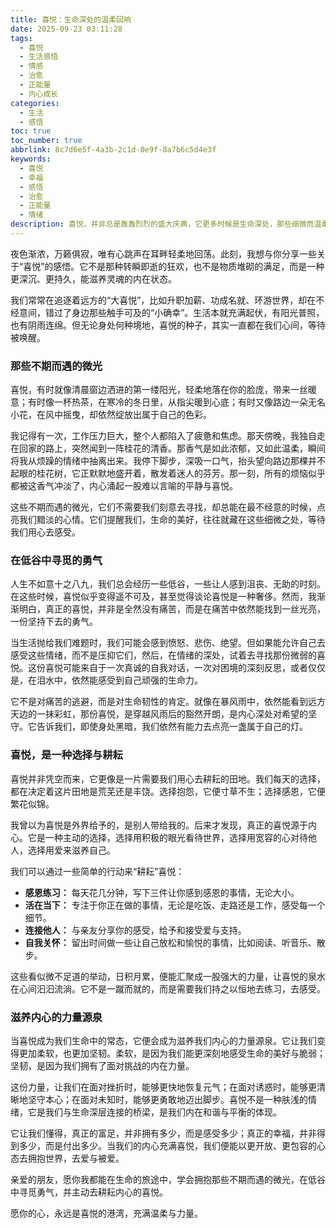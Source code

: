 ```yaml
---
title: 喜悦：生命深处的温柔回响
date: 2025-09-23 03:11:28
tags:
  - 喜悦
  - 生活感悟
  - 情感
  - 治愈
  - 正能量
  - 内心成长
categories:
  - 生活
  - 感悟
toc: true
toc_number: true
abbrlink: 8c7d6e5f-4a3b-2c1d-0e9f-8a7b6c5d4e3f
keywords:
  - 喜悦
  - 幸福
  - 感悟
  - 治愈
  - 正能量
  - 情绪
description: 喜悦，并非总是轰轰烈烈的盛大庆典，它更多时候是生命深处，那些细微而温柔的回响。在忙碌与喧嚣中，我们常常忽略了它，以为它遥不可及。然而，真正的喜悦，就藏匿在日常的缝隙里，等待我们用心去发现，去感受。它不是一种外在的给予，而是一种内在的觉醒与选择。今天，让我们一起放慢脚步，聆听心底那份关于喜悦的温柔絮语，重新找回滋养我们灵魂的微光。
---
```


夜色渐浓，万籁俱寂，唯有心跳声在耳畔轻柔地回荡。此刻，我想与你分享一些关于“喜悦”的感悟。它不是那种转瞬即逝的狂欢，也不是物质堆砌的满足，而是一种更深沉、更持久，能滋养灵魂的内在状态。

我们常常在追逐着远方的“大喜悦”，比如升职加薪、功成名就、环游世界，却在不经意间，错过了身边那些触手可及的“小确幸”。生活本就充满起伏，有阳光普照，也有阴雨连绵。但无论身处何种境地，喜悦的种子，其实一直都在我们心间，等待被唤醒。

### 那些不期而遇的微光

喜悦，有时就像清晨窗边洒进的第一缕阳光，轻柔地落在你的脸庞，带来一丝暖意；有时像一杯热茶，在寒冷的冬日里，从指尖暖到心底；有时又像路边一朵无名小花，在风中摇曳，却依然绽放出属于自己的色彩。

我记得有一次，工作压力巨大，整个人都陷入了疲惫和焦虑。那天傍晚，我独自走在回家的路上，突然闻到一阵桂花的清香。那香气是如此浓郁，又如此温柔，瞬间将我从烦躁的情绪中抽离出来。我停下脚步，深吸一口气，抬头望向路边那棵并不起眼的桂花树，它正默默地盛开着，散发着迷人的芬芳。那一刻，所有的烦恼似乎都被这香气冲淡了，内心涌起一股难以言喻的平静与喜悦。

这些不期而遇的微光，它们不需要我们刻意去寻找，却总能在最不经意的时候，点亮我们黯淡的心情。它们提醒我们，生命的美好，往往就藏在这些细微之处，等待我们用心去感受。

### 在低谷中寻觅的勇气

人生不如意十之八九，我们总会经历一些低谷，一些让人感到沮丧、无助的时刻。在这些时候，喜悦似乎变得遥不可及，甚至觉得谈论喜悦是一种奢侈。然而，我渐渐明白，真正的喜悦，并非是全然没有痛苦，而是在痛苦中依然能找到一丝光亮，一份坚持下去的勇气。

当生活抛给我们难题时，我们可能会感到愤怒、悲伤、绝望。但如果能允许自己去感受这些情绪，而不是压抑它们，然后，在情绪的深处，试着去寻找那份微弱的喜悦。这份喜悦可能来自于一次真诚的自我对话，一次对困境的深刻反思，或者仅仅是，在泪水中，依然能感受到自己顽强的生命力。

它不是对痛苦的逃避，而是对生命韧性的肯定。就像在暴风雨中，依然能看到远方天边的一抹彩虹，那份喜悦，是穿越风雨后的豁然开朗，是内心深处对希望的坚守。它告诉我们，即使身处黑暗，我们依然有能力去点亮一盏属于自己的灯。

### 喜悦，是一种选择与耕耘

喜悦并非凭空而来，它更像是一片需要我们用心去耕耘的田地。我们每天的选择，都在决定着这片田地是荒芜还是丰饶。选择抱怨，它便寸草不生；选择感恩，它便繁花似锦。

我曾以为喜悦是外界给予的，是别人带给我的。后来才发现，真正的喜悦源于内心。它是一种主动的选择，选择用积极的眼光看待世界，选择用宽容的心对待他人，选择用爱来滋养自己。

我们可以通过一些简单的行动来“耕耘”喜悦：
*   **感恩练习：** 每天花几分钟，写下三件让你感到感恩的事情，无论大小。
*   **活在当下：** 专注于你正在做的事情，无论是吃饭、走路还是工作，感受每一个细节。
*   **连接他人：** 与亲友分享你的感受，给予和接受爱与支持。
*   **自我关怀：** 留出时间做一些让自己放松和愉悦的事情，比如阅读、听音乐、散步。

这些看似微不足道的举动，日积月累，便能汇聚成一股强大的力量，让喜悦的泉水在心间汩汩流淌。它不是一蹴而就的，而是需要我们持之以恒地去练习，去感受。

### 滋养内心的力量源泉

当喜悦成为我们生命中的常态，它便会成为滋养我们内心的力量源泉。它让我们变得更加柔软，也更加坚韧。柔软，是因为我们能更深刻地感受生命的美好与脆弱；坚韧，是因为我们拥有了面对挑战的内在力量。

这份力量，让我们在面对挫折时，能够更快地恢复元气；在面对诱惑时，能够更清晰地坚守本心；在面对未知时，能够更勇敢地迈出脚步。喜悦不是一种肤浅的情绪，它是我们与生命深层连接的桥梁，是我们内在和谐与平衡的体现。

它让我们懂得，真正的富足，并非拥有多少，而是感受多少；真正的幸福，并非得到多少，而是付出多少。当我们的内心充满喜悦，我们便能以更开放、更包容的心态去拥抱世界，去爱与被爱。

亲爱的朋友，愿你我都能在生命的旅途中，学会拥抱那些不期而遇的微光，在低谷中寻觅勇气，并主动去耕耘内心的喜悦。

愿你的心，永远是喜悦的港湾，充满温柔与力量。